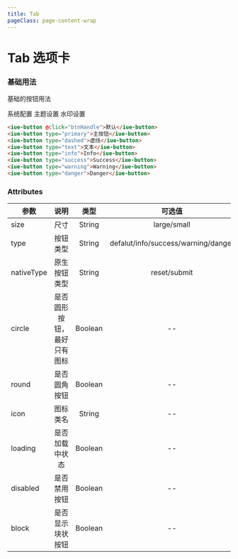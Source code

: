 ```yaml
---
title: Tab
pageClass: page-content-wrap
---
```



# Tab 选项卡

### 基础用法

基础的按钮用法

<div>
    <doc-panel>
        <iue-tabs>
            <iue-tabs-item name="系统配置">系统配置</iue-tabs-item>
            <iue-tabs-item name="主题设置">主题设置</iue-tabs-item>
            <iue-tabs-item name="水印设置">水印设置</iue-tabs-item>
        </iue-tabs>
    </doc-panel>
</div>

~~~ html
<iue-button @click="btnHandle">默认</iue-button>
<iue-button type="primary">主按钮</iue-button>
<iue-button type="dashed">虚线</iue-button>
<iue-button type="text">文本</iue-button>
<iue-button type="info">Info</iue-button>
<iue-button type="success">Success</iue-button>
<iue-button type="warning">Warning</iue-button>
<iue-button type="danger">Danger</iue-button>
~~~


### Attributes

| 参数        | 说明                       | 类型       | 可选值       |默认值       |
| ----------- |:-----------------------:| :----------:| :------------:| :----------:|
| size        | 尺寸                    |    String   | large/small    |  --         |
| type        | 按钮类型                |    String   | defalut/info/success/warning/danger    |  default         |
| nativeType  | 原生按钮类型             |    String   | reset/submit    |  --         |
| circle      | 是否圆形按钮，最好只有图标 |    Boolean   | --    |  false        |
| round       | 是否圆角按钮             |    Boolean   | --    |  false        |
| icon        | 图标类名                 |    String   | --    |  --         |
| loading     | 是否加载中状态            |    Boolean   | --    |  --         |
| disabled    | 是否禁用按钮              |    Boolean   | --    |  --         |
| block       | 是否显示块状按钮          |    Boolean   | --    |  --         |

<script>
import Vue from 'vue'
import Iue from '../../../packages'
Vue.use(Iue)
export default {
    name:'BaseButton',
    methods:{
        btnHandle() {
            alert("点击了按钮");
        },
        toggleCode(e){
            var next = e.currentTarget.nextElementSibling;
            console.log(e.currentTarget.nextElementSibling.style.display)
            if(next.style.display=='none' || next.style.display==''){
                next.style.display='block'
            }else{
                 next.style.display='none'
            }
        },
        moveCode(el){
            console.log(1);
            console.log(el)
        }
    }
}
</script>
<style lang="less">
    /* 示例间距 */
    .example-demo{
        margin:10px 0; 
        .iue-button{
            margin-bottom:5px;
        }
    }
</style>